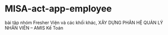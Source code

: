 # MISA-act-app-employee
bài tập nhóm Fresher Viện và các khối khác, XÂY DỰNG PHÂN HỆ QUẢN LÝ NHÂN VIÊN – AMIS Kế Toán
